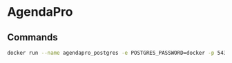 # AgendaPro

## Commands
```sh
docker run --name agendapro_postgres -e POSTGRES_PASSWORD=docker -p 5432:5432 -d postgres
```

